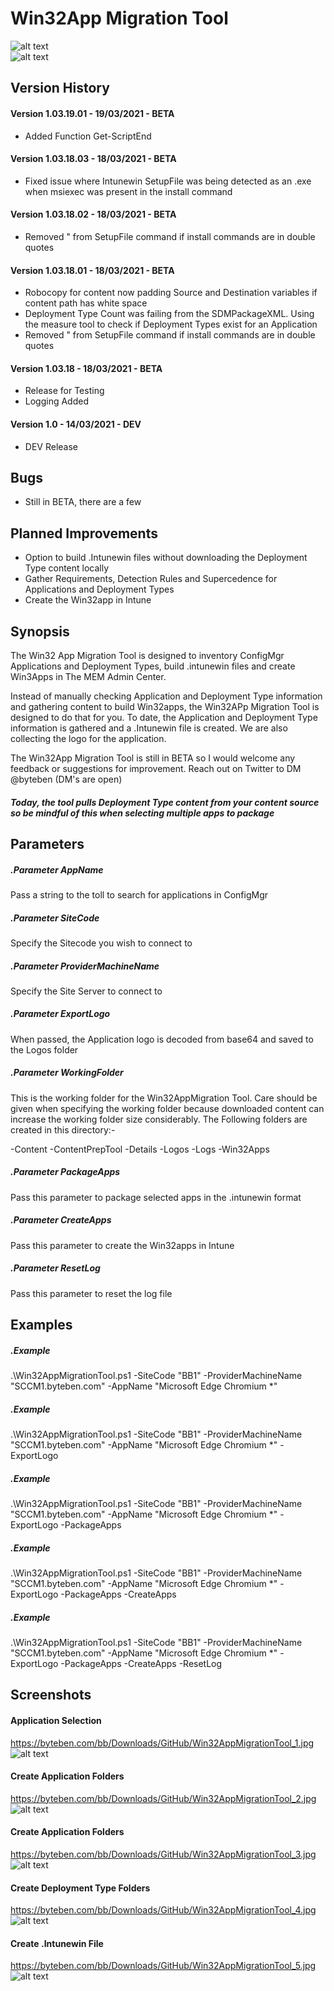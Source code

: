 # Win32App Migration Tool
 
 ![alt text](https://byteben.com/bb/Downloads/GitHub/Win32AppMigrationTool_1.jpg)  
  ![alt text](https://byteben.com/bb/Downloads/GitHub/Win32AppMigrationTool_5.jpg) 
   
## Version History  
  
#### Version 1.03.19.01 - 19/03/2021 - BETA    
- Added Function Get-ScriptEnd  
  
#### Version 1.03.18.03 - 18/03/2021 - BETA   
- Fixed issue where Intunewin SetupFile was being detected as an .exe when msiexec was present in the install command  
  
#### Version 1.03.18.02 - 18/03/2021 - BETA   
- Removed " from SetupFile command if install commands are in double quotes  
  
#### Version 1.03.18.01 - 18/03/2021  - BETA  
- Robocopy for content now padding Source and Destination variables if content path has white space  
- Deployment Type Count was failing from the SDMPackageXML. Using the measure tool to check if Deployment Types exist for an Application  
- Removed " from SetupFile command if install commands are in double quotes  
  
#### Version 1.03.18 - 18/03/2021  - BETA
- Release for Testing  
- Logging Added  

#### Version 1.0 - 14/03/2021 - DEV  
- DEV Release  

## Bugs  
  
- Still in BETA, there are a few
  
## Planned Improvements  
  
- Option to build .Intunewin files without downloading the Deployment Type content locally
- Gather Requirements, Detection Rules and Supercedence for Applications and Deployment Types
- Create the Win32app in Intune 
  
## Synopsis  
  
The Win32 App Migration Tool is designed to inventory ConfigMgr Applications and Deployment Types, build .intunewin files and create Win3Apps in The MEM Admin Center.  
  
Instead of manually checking Application and Deployment Type information and gathering content to build Win32apps, the Win32APp Migration Tool is designed to do that for you. To date, the Application and Deployment Type information is gathered and a .Intunewin file is created. We are also collecting the logo for the application.  
  
The Win32App Migration Tool is still in BETA so I would welcome any feedback or suggestions for improvement. Reach out on Twitter to DM @byteben (DM's are open)  
  
##### Today, the tool pulls Deployment Type content from your content source so be mindful of this when selecting multiple apps to package
  
## Parameters  
  
##### .Parameter AppName
Pass a string to the toll to search for applications in ConfigMgr

##### .Parameter SiteCode
Specify the Sitecode you wish to connect to

##### .Parameter ProviderMachineName
Specify the Site Server to connect to

##### .Parameter ExportLogo
When passed, the Application logo is decoded from base64 and saved to the Logos folder

##### .Parameter WorkingFolder
This is the working folder for the Win32AppMigration Tool. Care should be given when specifying the working folder because downloaded content can increase the working folder size considerably. The Following folders are created in this directory:-

-Content
-ContentPrepTool
-Details
-Logos
-Logs
-Win32Apps

##### .Parameter PackageApps
Pass this parameter to package selected apps in the .intunewin format

##### .Parameter CreateApps
Pass this parameter to create the Win32apps in Intune

##### .Parameter ResetLog
Pass this parameter to reset the log file

## Examples  
  
##### .Example
.\Win32AppMigrationTool.ps1 -SiteCode "BB1" -ProviderMachineName "SCCM1.byteben.com" -AppName "Microsoft Edge Chromium *"

##### .Example
.\Win32AppMigrationTool.ps1 -SiteCode "BB1" -ProviderMachineName "SCCM1.byteben.com" -AppName "Microsoft Edge Chromium *" -ExportLogo

##### .Example
.\Win32AppMigrationTool.ps1 -SiteCode "BB1" -ProviderMachineName "SCCM1.byteben.com" -AppName "Microsoft Edge Chromium *" -ExportLogo -PackageApps

##### .Example
.\Win32AppMigrationTool.ps1 -SiteCode "BB1" -ProviderMachineName "SCCM1.byteben.com" -AppName "Microsoft Edge Chromium *" -ExportLogo -PackageApps -CreateApps

##### .Example
.\Win32AppMigrationTool.ps1 -SiteCode "BB1" -ProviderMachineName "SCCM1.byteben.com" -AppName "Microsoft Edge Chromium *" -ExportLogo -PackageApps -CreateApps -ResetLog
  
## Screenshots  
  
#### Application Selection   
https://byteben.com/bb/Downloads/GitHub/Win32AppMigrationTool_1.jpg  
![alt text](https://byteben.com/bb/Downloads/GitHub/Win32AppMigrationTool_1.jpg)  
  
#### Create Application Folders  
https://byteben.com/bb/Downloads/GitHub/Win32AppMigrationTool_2.jpg  
![alt text](https://byteben.com/bb/Downloads/GitHub/Win32AppMigrationTool_2.jpg)  
  
#### Create Application Folders  
https://byteben.com/bb/Downloads/GitHub/Win32AppMigrationTool_3.jpg  
![alt text](https://byteben.com/bb/Downloads/GitHub/Win32AppMigrationTool_3.jpg)  
  
#### Create Deployment Type Folders  
https://byteben.com/bb/Downloads/GitHub/Win32AppMigrationTool_4.jpg  
![alt text](https://byteben.com/bb/Downloads/GitHub/Win32AppMigrationTool_4.jpg)  

#### Create .Intunewin File  
https://byteben.com/bb/Downloads/GitHub/Win32AppMigrationTool_5.jpg  
![alt text](https://byteben.com/bb/Downloads/GitHub/Win32AppMigrationTool_5.jpg) 
